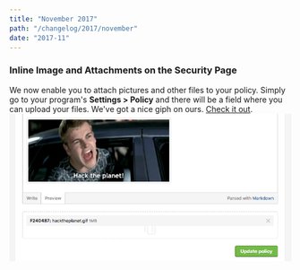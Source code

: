 ```yaml
---
title: "November 2017"
path: "/changelog/2017/november"
date: "2017-11"
---
```


### Inline Image and Attachments on the Security Page
We now enable you to attach pictures and other files to your policy. Simply go to your program's <b>Settings > Policy</b> and there will be a field where you can upload your files. We've got a nice giph on ours. [Check it out](https://hackerone.com/security).
![nov_2017](./images/nov_2017.png)
